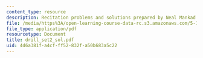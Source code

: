 ```yaml
---
content_type: resource
description: Recitation problems and solutions prepared by Neal Mankad.
file: /media/https%3A/open-learning-course-data-rc.s3.amazonaws.com/5-13-organic-chemistry-ii-fall-2003/4d6a381fa4cfff52832fa50b683a5c22_drill_set2_sol.pdf
file_type: application/pdf
resourcetype: Document
title: drill_set2_sol.pdf
uid: 4d6a381f-a4cf-ff52-832f-a50b683a5c22
---
```

